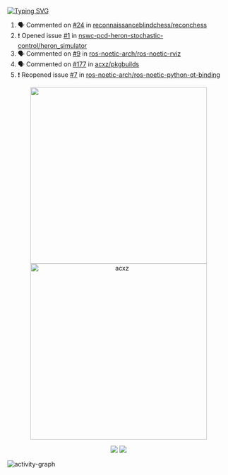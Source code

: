 [![Typing SVG](https://readme-typing-svg.herokuapp.com?size=16&color=AFFFA3&multiline=true&height=75&lines=contributing+to+robotics%2Faerospace%2Fml%2Fgpu+software;packaging+it+for+archlinux;ricer)](https://git.io/typing-svg)

<!--START_SECTION:activity-->
1. 🗣 Commented on [#24](https://github.com/reconnaissanceblindchess/reconchess/issues/24) in [reconnaissanceblindchess/reconchess](https://github.com/reconnaissanceblindchess/reconchess)
2. ❗️ Opened issue [#1](https://github.com/nswc-pcd-heron-stochastic-control/heron_simulator/issues/1) in [nswc-pcd-heron-stochastic-control/heron_simulator](https://github.com/nswc-pcd-heron-stochastic-control/heron_simulator)
3. 🗣 Commented on [#9](https://github.com/ros-noetic-arch/ros-noetic-rviz/issues/9) in [ros-noetic-arch/ros-noetic-rviz](https://github.com/ros-noetic-arch/ros-noetic-rviz)
4. 🗣 Commented on [#177](https://github.com/acxz/pkgbuilds/issues/177) in [acxz/pkgbuilds](https://github.com/acxz/pkgbuilds)
5. ❗️ Reopened issue [#7](https://github.com/ros-noetic-arch/ros-noetic-python-qt-binding/issues/7) in [ros-noetic-arch/ros-noetic-python-qt-binding](https://github.com/ros-noetic-arch/ros-noetic-python-qt-binding)
<!--END_SECTION:activity-->

<p align="center">
  <img width="400em" src=https://github-readme-stats.vercel.app/api?username=acxz&include_all_commits=true&show_icons=true />
  <img width="400em" src="https://github-readme-streak-stats.herokuapp.com/?user=acxz&" alt="acxz" />
</p>

<p align="center">
  <img src=https://github-readme-stats.vercel.app/api/top-langs/?username=acxz&layout=compact />
  <img src=https://github-profile-trophy.vercel.app/?username=acxz&row=2&column=4 />
</p>

![activity-graph](https://activity-graph.herokuapp.com/graph?username=acxz&theme=aqua)
